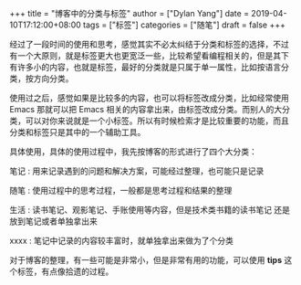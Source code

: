 +++title = "博客中的分类与标签"author = ["Dylan Yang"]date = 2019-04-10T17:12:00+08:00tags = ["标签"]categories = ["随笔"]draft = false+++经过了一段时间的使用和思考，感觉其实不必太纠结于分类和标签的选择，不过有一个大原则，就是标签更大也更宽泛一些，比较希望看编程相关的，但是其下有许多小的内容，也就是标签，最好的分类就是只属于单一属性，比如按语言分类，按方向分类。使用过之后，感觉如果是比较多的内容，也可以将标签改成分类，比如经常使用Emacs 那就可以把 Emacs 相关的内容拿出来，由标签改成分类。而别人的大分类，可以对你来说就是一个小标签。所以有时候检索才是比较重要的功能，而且分类和标签只是其中的一个辅助工具。具体使用，具体的使用过程中，我先按博客的形式进行了四个大分类：笔记: 用来记录遇到的问题和解决方案，可能经过整理，也可能只是记录随笔: 使用过程中的思考过程，一般都是思考过程和结果的整理生活: 读书笔记、观影笔记、手账使用等内容，但是技术类书籍的读书笔记    还是放到笔记或者单独拿出来xxxx: 笔记中记录的内容较丰富时，就单独拿出来做为了个分类对于博客的整理，有一些可能是非常小，但是非常有用的功能，可以使用 **tips**这个标签，有点像拾遗的过程。